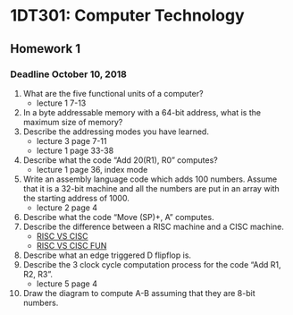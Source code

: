 # 1DT301: Computer Technology
## Homework 1
### Deadline October 10, 2018
1. What are the five functional units of a computer?
    - lecture 1 7-13
2. In a byte addressable memory with a 64-bit address, what is the maximum size of memory?
3. Describe the addressing modes you have learned.
    - lecture 3 page 7-11
    - lecture 1 page 33-38
4. Describe what the code “Add 20(R1), R0” computes?
    - lecture 1 page 36, index mode
5. Write an assembly language code which adds 100 numbers. Assume that it is a 32-bit machine and all the numbers are put in an array with the starting address of 1000.
    - lecture 2 page 4
6. Describe what the code “Move (SP)+, A” computes.
7. Describe the difference between a RISC machine and a CISC machine.
    - [RISC VS CISC](https://youtu.be/_EKgwOAAWZA)
    - [RISC VS CISC FUN](https://youtu.be/a4kgtygCZBc)
8. Describe what an edge triggered D flipflop is.
9. Describe the 3 clock cycle computation process for the code “Add R1, R2, R3”.
    - lecture 5 page 4
10. Draw the diagram to compute A-B assuming that they are 8-bit numbers.
